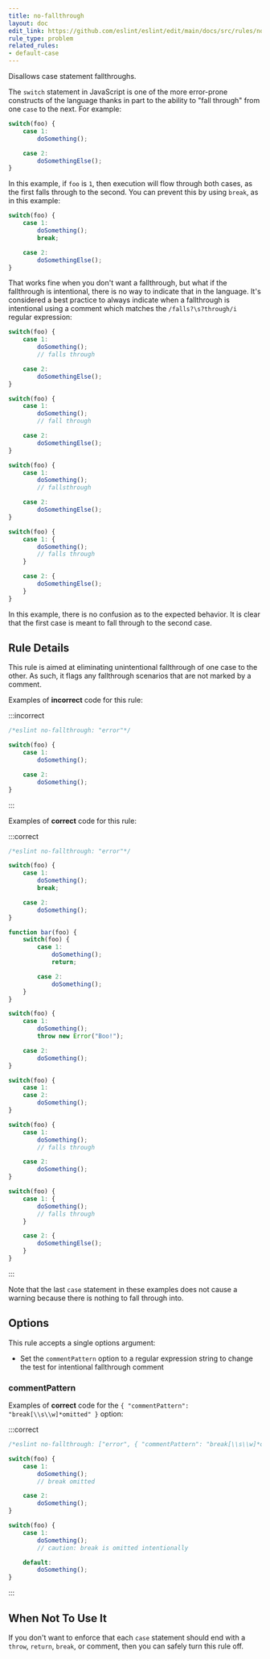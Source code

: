 ```yaml
---
title: no-fallthrough
layout: doc
edit_link: https://github.com/eslint/eslint/edit/main/docs/src/rules/no-fallthrough.md
rule_type: problem
related_rules:
- default-case
---
```


<!--RECOMMENDED-->

Disallows case statement fallthroughs.

The `switch` statement in JavaScript is one of the more error-prone constructs of the language thanks in part to the ability to "fall through" from one `case` to the next. For example:

```js
switch(foo) {
    case 1:
        doSomething();

    case 2:
        doSomethingElse();
}
```

In this example, if `foo` is `1`, then execution will flow through both cases, as the first falls through to the second. You can prevent this by using `break`, as in this example:

```js
switch(foo) {
    case 1:
        doSomething();
        break;

    case 2:
        doSomethingElse();
}
```

That works fine when you don't want a fallthrough, but what if the fallthrough is intentional, there is no way to indicate that in the language. It's considered a best practice to always indicate when a fallthrough is intentional using a comment which matches the `/falls?\s?through/i` regular expression:

```js
switch(foo) {
    case 1:
        doSomething();
        // falls through

    case 2:
        doSomethingElse();
}

switch(foo) {
    case 1:
        doSomething();
        // fall through

    case 2:
        doSomethingElse();
}

switch(foo) {
    case 1:
        doSomething();
        // fallsthrough

    case 2:
        doSomethingElse();
}

switch(foo) {
    case 1: {
        doSomething();
        // falls through
    }

    case 2: {
        doSomethingElse();
    }
}
```

In this example, there is no confusion as to the expected behavior. It is clear that the first case is meant to fall through to the second case.

## Rule Details

This rule is aimed at eliminating unintentional fallthrough of one case to the other. As such, it flags any fallthrough scenarios that are not marked by a comment.

Examples of **incorrect** code for this rule:

:::incorrect

```js
/*eslint no-fallthrough: "error"*/

switch(foo) {
    case 1:
        doSomething();

    case 2:
        doSomething();
}
```

:::

Examples of **correct** code for this rule:

:::correct

```js
/*eslint no-fallthrough: "error"*/

switch(foo) {
    case 1:
        doSomething();
        break;

    case 2:
        doSomething();
}

function bar(foo) {
    switch(foo) {
        case 1:
            doSomething();
            return;

        case 2:
            doSomething();
    }
}

switch(foo) {
    case 1:
        doSomething();
        throw new Error("Boo!");

    case 2:
        doSomething();
}

switch(foo) {
    case 1:
    case 2:
        doSomething();
}

switch(foo) {
    case 1:
        doSomething();
        // falls through

    case 2:
        doSomething();
}

switch(foo) {
    case 1: {
        doSomething();
        // falls through
    }

    case 2: {
        doSomethingElse();
    }
}
```

:::

Note that the last `case` statement in these examples does not cause a warning because there is nothing to fall through into.

## Options

This rule accepts a single options argument:

* Set the `commentPattern` option to a regular expression string to change the test for intentional fallthrough comment

### commentPattern

Examples of **correct** code for the `{ "commentPattern": "break[\\s\\w]*omitted" }` option:

:::correct

```js
/*eslint no-fallthrough: ["error", { "commentPattern": "break[\\s\\w]*omitted" }]*/

switch(foo) {
    case 1:
        doSomething();
        // break omitted

    case 2:
        doSomething();
}

switch(foo) {
    case 1:
        doSomething();
        // caution: break is omitted intentionally

    default:
        doSomething();
}
```

:::

## When Not To Use It

If you don't want to enforce that each `case` statement should end with a `throw`, `return`, `break`, or comment, then you can safely turn this rule off.
